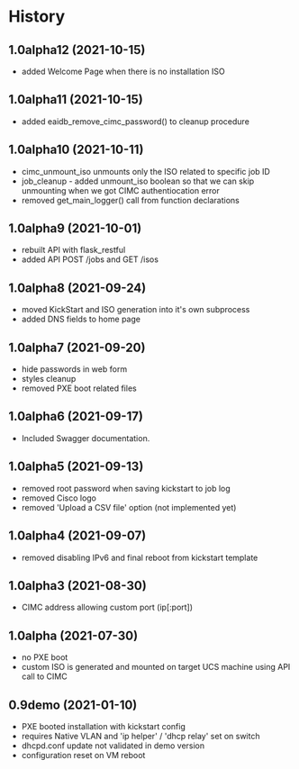 History
=====================

1.0alpha12 (2021-10-15)
---------------------
* added Welcome Page when there is no installation ISO

1.0alpha11 (2021-10-15)
---------------------
* added eaidb_remove_cimc_password() to cleanup procedure

1.0alpha10 (2021-10-11)
---------------------
* cimc_unmount_iso unmounts only the ISO related to specific job ID
* job_cleanup - added unmount_iso boolean so that we can skip unmounting when we got CIMC authentiocation error
* removed get_main_logger() call from function declarations

1.0alpha9 (2021-10-01)
---------------------
* rebuilt API with flask_restful
* added API POST /jobs and GET /isos

1.0alpha8 (2021-09-24)
---------------------
* moved KickStart and ISO generation into it's own subprocess
* added DNS fields to home page

1.0alpha7 (2021-09-20)
---------------------
* hide passwords in web form
* styles cleanup
* removed PXE boot related files

1.0alpha6 (2021-09-17)
---------------------
* Included Swagger documentation.

1.0alpha5 (2021-09-13)
---------------------
* removed root password when saving kickstart to job log
* removed Cisco logo
* removed 'Upload a CSV file' option (not implemented yet)

1.0alpha4 (2021-09-07)
---------------------
* removed disabling IPv6 and final reboot from kickstart template

1.0alpha3 (2021-08-30)
---------------------
* CIMC address allowing custom port (ip[:port])

1.0alpha (2021-07-30)
---------------------
* no PXE boot
* custom ISO is generated and mounted on target UCS machine using API call to CIMC

0.9demo (2021-01-10)
---------------------
* PXE booted installation with kickstart config
* requires Native VLAN and 'ip helper' / 'dhcp relay' set on switch
* dhcpd.conf update not validated in demo version
* configuration reset on VM reboot
